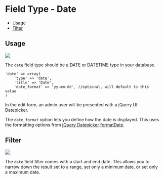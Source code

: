 # Field Type - Date

- [Usage](#usage)
- [Filter](#filter)

<a name="usage"></a>
## Usage

<img src="https://raw.github.com/Thirdsteplabs/Laravel-Administrator/master/examples/images/field-type-date.png" />

The `date` field type should be a DATE or DATETIME type in your database.

	'date' => array(
		'type' => 'date',
		'title' => 'Date',
		'date_format' => 'yy-mm-dd', //optional, will default to this value
	)

In the edit form, an admin user will be presented with a jQuery UI Datepicker.

The `date_format` option lets you define how the date is displayed. This uses the formatting options from [jQuery Datepicker formatDate](http://docs.jquery.com/UI/Datepicker/formatDate).

<a name="filter"></a>
## Filter

<img src="https://raw.github.com/Thirdsteplabs/Laravel-Administrator/master/examples/images/field-type-date-filter.png" />

The `date` field filter comes with a start and end date. This allows you to narrow down the result set to a range, set only a minimum date, or set only a maximum date.
